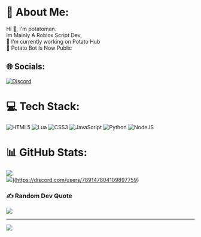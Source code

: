 # 💫 About Me:
Hi 👋, I'm potatoman.<br>Im Mainly A Roblox Script Dev,<br>🔭 I’m currently working on Potato Hub<br>🏁 Potato Bot Is Now Public


## 🌐 Socials:
[![Discord](https://img.shields.io/badge/Discord-%237289DA.svg?logo=discord&logoColor=white)](https://discord.gg/https://discord.gg/QxEPFKGx3h) 

# 💻 Tech Stack:
![HTML5](https://img.shields.io/badge/html5-%23E34F26.svg?style=flat&logo=html5&logoColor=white) ![Lua](https://img.shields.io/badge/lua-%232C2D72.svg?style=flat&logo=lua&logoColor=white) ![CSS3](https://img.shields.io/badge/css3-%231572B6.svg?style=flat&logo=css3&logoColor=white) ![JavaScript](https://img.shields.io/badge/javascript-%23323330.svg?style=flat&logo=javascript&logoColor=%23F7DF1E) ![Python](https://img.shields.io/badge/python-3670A0?style=flat&logo=python&logoColor=ffdd54) ![NodeJS](https://img.shields.io/badge/node.js-6DA55F?style=flat&logo=node.js&logoColor=white)
# 📊 GitHub Stats:
![](https://github-readme-streak-stats.herokuapp.com/?user=potatoman42o&theme=dark&hide_border=false)<br/>
![](https://lanyard.cnrad.dev/api/789147804109897759)](https://discord.com/users/789147804109897759)
### ✍️ Random Dev Quote
![](https://quotes-github-readme.vercel.app/api?type=horizontal&theme=gruvbox)

---
[![](https://visitcount.itsvg.in/api?id=potatoman42o&icon=2&color=12)](https://visitcount.itsvg.in)

<!-- Proudly created with GPRM ( https://gprm.itsvg.in ) -->
